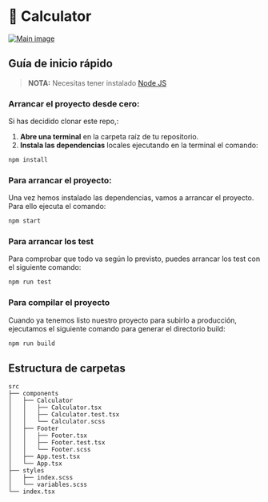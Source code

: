 # 🧮 Calculator

[![Main image](https://i.postimg.cc/dVDk2RPh/Captura-de-pantalla-2021-03-18-a-las-16-22-37.png)](https://postimg.cc/tsQ4yxgb)


## Guía de inicio rápido

> **NOTA:** Necesitas tener instalado [Node JS](https://nodejs.org/)

### Arrancar el proyecto desde cero:

Si has decidido clonar este repo,:
1. **Abre una terminal** en la carpeta raíz de tu repositorio.
1. **Instala las dependencias** locales ejecutando en la terminal el comando:

```bash
npm install
```

### Para arrancar el proyecto:

Una vez hemos instalado las dependencias, vamos a arrancar el proyecto. Para ello ejecuta el comando:

```bash
npm start
```

### Para arrancar los test

Para comprobar que todo va según lo previsto, puedes arrancar los test con el siguiente comando:

```bash
npm run test
```

### Para compilar el proyecto

Cuando ya tenemos listo nuestro proyecto para subirlo a producción, ejecutamos el siguiente comando para generar el directorio build:

```bash
npm run build
```

## Estructura de carpetas

```
src
├── components
│   ├── Calculator 
│   │   ├── Calculator.tsx
│   │   ├── Calculator.test.tsx
│   │   └── Calculator.scss
│   ├── Footer
│   │   ├── Footer.tsx
│   │   ├── Footer.test.tsx
│   │   └── Footer.scss
│   ├── App.test.tsx
│   └── App.tsx
├── styles
│   ├── index.scss
│   └── variables.scss
└── index.tsx
 
```
